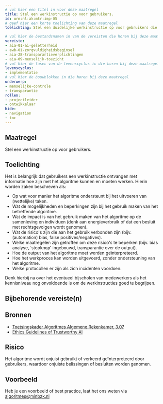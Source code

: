 ```yaml
---
# vul hier een titel in voor deze maatregel
title: Stel een werkinstructie op voor gebruikers.
id: urn:nl:ak:mtr:imp-05
# geef hier een korte toelichting van deze maatregel
toelichting: Stel een duidelijke werkinstructie op voor gebruikers die het algoritme gaan toepassen. 

# vul hier de bestandsnamen in van de vereisten die horen bij deze maatregel
vereiste:
- aia-01-ai-geletterheid
- awb-01-zorgvuldigheidsbeginsel
- aia-28-transparantieverplichtingen
- aia-09-menselijk-toezicht
# vul hier de fasen van de levenscyclus in die horen bij deze maatregel
levenscyclus: 
- implementatie
# vul hier de bouwblokken in die horen bij deze maatregel
onderwerp: 
- menselijke-controle
- transparantie
rollen:
- projectleider
- ontwikkelaar
hide:
- navigation
- toc
---
```


<!-- Let op! onderstaande regel met 'tags' niet weghalen! Deze maakt automatisch de knopjes op basis van de metadata  -->
<!-- tags -->

## Maatregel
Stel een werkinstructie op voor gebruikers. 

## Toelichting
Het is belangrijk dat gebruikers een werkinstructie ontvangen met informatie hoe zijn met het algoritme kunnen en moeten werken. Hierin worden zaken beschreven als:

-	Op wat voor manier het algoritme ondersteunt bij het uitvoeren van (wettelijke) taken.
-	Wat de mogelijkheden en beperkingen zijn bij het gebruik maken van het betreffende algoritme.
-	Wat de impact is van het gebruik maken van het algoritme op de samenleving en individuen (denk aan energieverbruik of dat een besluit met rechtsgevolgen wordt genomen).
-	Wat de risico's zijn die aan het gebruik verbonden zijn (bijv. (automation) bias, false positives/negatives).
-	Welke maatregelen zijn getroffen om deze risico's te beperken (bijv. bias analyse, 'stopknop' ingebouwd, transparantie over de output).
-	Hoe de output van het algoritme moet worden geïnterpreteerd.
-	Hoe het werkproces kan worden uitgevoerd, zonder ondersteuning van het algoritme.
-	Welke protocollen er zijn als zich incidenten voordoen. 
	
Denk hierbij na over het eventueel bijscholen van medewerkers als het kennisniveau nog onvoldoende is om de werkinstructies goed te begrijpen. 

## Bijbehorende vereiste(n)
<!-- Hier volgt een lijst met vereisten op basis van de in de metadata ingevulde vereiste -->

<!-- Let op! onderstaande regel met 'list_vereisten_on_maatregelen_page' niet weghalen! Deze maakt automatisch een lijst van bijbehorende verseisten op basis van de metadata  -->
<!-- list_vereisten_on_maatregelen_page -->

## Bronnen 
<!-- Vul hier de relevante bronnen in voor deze maatregel -->

- [Toetsingskader Algoritmes Algemene Rekenkamer, 3.07](https://www.rekenkamer.nl/onderwerpen/algoritmes/documenten/publicaties/2024/05/15/het-toetsingskader-aan-de-slag)
- [Ethics Guidelines of Trustworthy AI](https://op.europa.eu/en/publication-detail/-/publication/d3988569-0434-11ea-8c1f-01aa75ed71a1)

## Risico 
<!-- vul hier het specifieke risico in dat kan worden gemitigeerd met behulp van deze maatregel -->

Het algoritme wordt onjuist gebruikt of verkeerd geïnterpreteerd door gebruikers, waardoor onjuiste belissingen of besluiten worden genomen. 

## Voorbeeld
<!-- Voeg hier een voorbeeld toe, door er bijvoorbeeld naar te verwijzen -->

Heb je een voorbeeld of best practice, laat het ons weten via [algoritmes@minbzk.nl](mailto:algoritmes@minbzk.nl)

